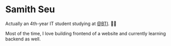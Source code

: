 # Samith Seu

Actually an 4th-year IT student studying at <a target="_blank" href="https://www.facebook.com/brachnasastraBTI">@BTI</a>. 👨‍💻

Most of the time, I love building frontend of a website and currently learning backend as well.
